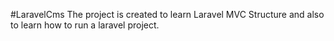 #LaravelCms
The project is created to learn Laravel MVC Structure and also to learn how to run a laravel project.
